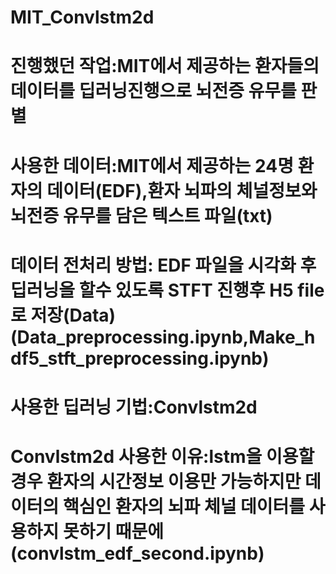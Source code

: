 # MIT_Convlstm2d
# 진행했던 작업:MIT에서 제공하는 환자들의 데이터를 딥러닝진행으로 뇌전증 유무를 판별

# 사용한 데이터:MIT에서 제공하는 24명 환자의 데이터(EDF),환자 뇌파의 체널정보와 뇌전증 유무를 담은 텍스트 파일(txt)

# 데이터 전처리 방법: EDF 파일을 시각화 후 딥러닝을 할수 있도록 STFT 진행후 H5 file로 저장(Data)(Data_preprocessing.ipynb,Make_hdf5_stft_preprocessing.ipynb)

# 사용한 딥러닝 기법:Convlstm2d

# Convlstm2d 사용한 이유:lstm을 이용할 경우 환자의 시간정보 이용만 가능하지만 데이터의 핵심인 환자의 뇌파 체널 데이터를 사용하지 못하기 때문에(convlstm_edf_second.ipynb)

